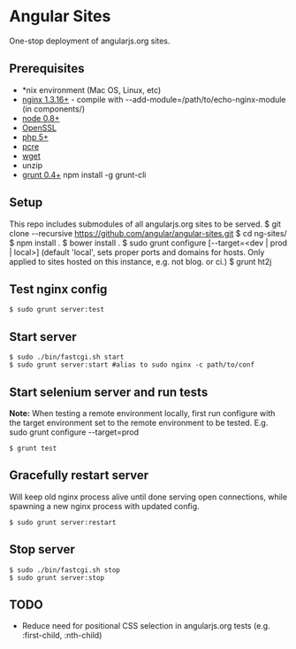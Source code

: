 # Angular Sites
One-stop deployment of angularjs.org sites.

## Prerequisites

 * *nix environment (Mac OS, Linux, etc)
 * [nginx 1.3.16+](http://nginx.org)  - compile with --add-module=/path/to/echo-nginx-module (in components/)
 * [node 0.8+](http://nodejs.org)
 * [OpenSSL](http://www.openssl.org/)
 * [php 5+](http://php.net/)
 * [pcre](http://www.pcre.org/)
 * [wget](http://www.gnu.org/software/wget/)
 * unzip
 * [grunt 0.4+](http://gruntjs.com) npm install -g grunt-cli

## Setup

This repo includes submodules of all angularjs.org sites to be served.
    $ git clone --recursive https://github.com/angular/angular-sites.git
    $ cd ng-sites/
    $ npm install .
    $ bower install .
    $ sudo grunt configure [--target=<dev | prod | local>]
    (default 'local', sets proper ports and domains for hosts. Only applied to sites hosted on this instance, e.g. not blog. or ci.)
    $ grunt ht2j

## Test nginx config

    $ sudo grunt server:test

## Start server
    
    $ sudo ./bin/fastcgi.sh start
    $ sudo grunt server:start #alias to sudo nginx -c path/to/conf
    
## Start selenium server and run tests

__Note:__ When testing a remote environment locally, first run configure with the target environment set to the remote environment to be tested. E.g. sudo grunt configure --target=prod

    $ grunt test

## Gracefully restart server

Will keep old nginx process alive until done serving open connections, while spawning a new nginx process with updated config.

    $ sudo grunt server:restart

## Stop server

    $ sudo ./bin/fastcgi.sh stop
    $ sudo grunt server:stop

## TODO

  * Reduce need for positional CSS selection in angularjs.org tests (e.g. :first-child, :nth-child)
